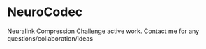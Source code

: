# NeuroCodec
Neuralink Compression Challenge active work. Contact me for any questions/collaboration/ideas
